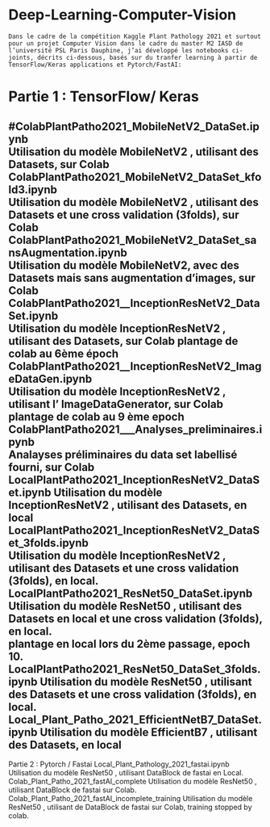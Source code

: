 # Deep-Learning-Computer-Vision
	Dans le cadre de la compétition Kaggle Plant Pathology 2021 et surtout pour un projet Computer Vision dans le cadre du master M2 IASD de l’université PSL Paris Dauphine, j’ai développé les notebooks ci-joints, décrits ci-dessous, basés sur du tranfer learning à partir de TensorFlow/Keras applications et Pytorch/FastAI:
# Partie 1 : TensorFlow/ Keras
#ColabPlantPatho2021_MobileNetV2_DataSet.ipynb                     
Utilisation du modèle MobileNetV2 , utilisant des Datasets, sur Colab
ColabPlantPatho2021_MobileNetV2_DataSet_kfold3.ipynb              
Utilisation du modèle MobileNetV2 , utilisant des Datasets et une cross validation (3folds), sur Colab
ColabPlantPatho2021_MobileNetV2_DataSet_sansAugmentation.ipynb    
Utilisation du modèle MobileNetV2, avec des Datasets mais sans augmentation d’images, sur Colab
ColabPlantPatho2021__InceptionResNetV2_DataSet.ipynb               
Utilisation du modèle InceptionResNetV2 , utilisant des Datasets, sur Colab
plantage de colab au 6ème époch
ColabPlantPatho2021__InceptionResNetV2_ImageDataGen.ipynb          
Utilisation du modèle InceptionResNetV2 , utilisant l’ ImageDataGenerator, sur Colab
plantage de colab au 9 ème epoch
ColabPlantPatho2021___Analyses_preliminaires.ipynb                       
Analayses préliminaires du data set labellisé fourni, sur Colab
LocalPlantPatho2021_InceptionResNetV2_DataSet.ipynb
Utilisation du modèle InceptionResNetV2 , utilisant des Datasets, en local 
LocalPlantPatho2021_InceptionResNetV2_DataSet_3folds.ipynb        
Utilisation du modèle InceptionResNetV2 , utilisant des Datasets et une cross validation (3folds), en local.
LocalPlantPatho2021_ResNet50_DataSet.ipynb
Utilisation du modèle ResNet50 , utilisant des Datasets en local et une cross validation (3folds), en local.                
plantage en local lors du 2ème passage, epoch 10.         
LocalPlantPatho2021_ResNet50_DataSet_3folds.ipynb
Utilisation du modèle ResNet50 , utilisant des Datasets et une cross validation (3folds), en local.                
Local_Plant_Patho_2021_EfficientNetB7_DataSet.ipynb
Utilisation du modèle EfficientB7 , utilisant des Datasets, en local       
--------------------------------------------------------------------------------------------------------------------------------------
Partie 2 : Pytorch / Fastai 
Local_Plant_Pathology_2021_fastai.ipynb
Utilisation du modèle ResNet50 , utilisant DataBlock de fastai en Local.
Colab_Plant_Patho_2021_fastAI_complete
Utilisation du modèle ResNet50 , utilisant DataBlock de fastai sur Colab.
Colab_Plant_Patho_2021_fastAI_incomplete_training
Utilisation du modèle ResNet50 , utilisant de DataBlock de fastai sur Colab, training stopped by colab.

